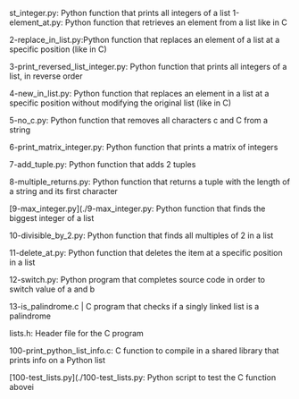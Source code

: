 st_integer.py: Python function that prints all integers of a list
1-element_at.py: Python function that retrieves an element from a list like in C

2-replace_in_list.py:Python function that replaces an element of a list at a specific position (like in C)

3-print_reversed_list_integer.py: Python function that prints all integers of a list, in reverse order

4-new_in_list.py: Python function that replaces an element in a list at a specific position without modifying the original list (like in C)

5-no_c.py: Python function that removes all characters c and C from a string

6-print_matrix_integer.py: Python function that prints a matrix of integers

7-add_tuple.py: Python function that adds 2 tuples

8-multiple_returns.py: Python function that returns a tuple with the length of a string and its first character

[9-max_integer.py](./9-max_integer.py: Python function that finds the biggest integer of a list

10-divisible_by_2.py: Python function that finds all multiples of 2 in a list

11-delete_at.py: Python function that deletes the item at a specific position in a list

12-switch.py: Python program that completes source code in order to switch value of a and b

13-is_palindrome.c | C program that checks if a singly linked list is a palindrome

lists.h: Header file for the C program

100-print_python_list_info.c: C function to compile in a shared library that prints info on a Python list

[100-test_lists.py](./100-test_lists.py: Python script to test the C function abovei
